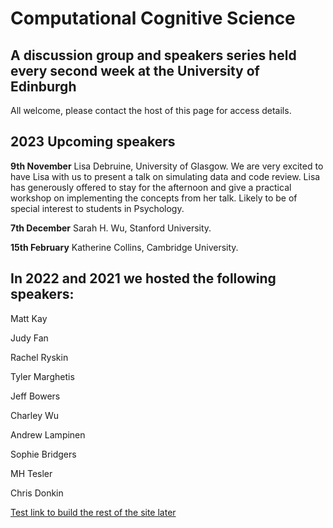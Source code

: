 # Computational Cognitive Science

## A discussion group and speakers series held every second week at the University of Edinburgh

All welcome, please contact the host of this page for access details.

## 2023 Upcoming speakers

**9th November** Lisa Debruine, University of Glasgow. We are very excited to have Lisa with us to present a talk on simulating data and code review. Lisa has generously offered to stay for the afternoon and give a practical workshop on implementing the concepts from her talk. Likely to be of special interest to students in Psychology.

**7th December** Sarah H. Wu, Stanford University.

**15th February** Katherine Collins, Cambridge University.

## In 2022 and 2021 we hosted the following speakers:

Matt Kay

Judy Fan

Rachel Ryskin

Tyler Marghetis

Jeff Bowers

Charley Wu

Andrew Lampinen

Sophie Bridgers

MH Tesler

Chris Donkin

[Test link to build the rest of the site later](/compcogsci/linkgohere)

<!-- Not working -->
